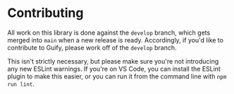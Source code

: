 # Contributing

All work on this library is done against the `develop` branch, which gets merged into `main` when a new release is ready. Accordingly, if you'd like to contribute to Guify, please work off of the `develop` branch.

This isn't strictly necessary, but please make sure you're not introducing any new ESLint warnings. If you're on VS Code, you can install the ESLint plugin to make this easier, or you can run it from the command line with `npm run lint`.